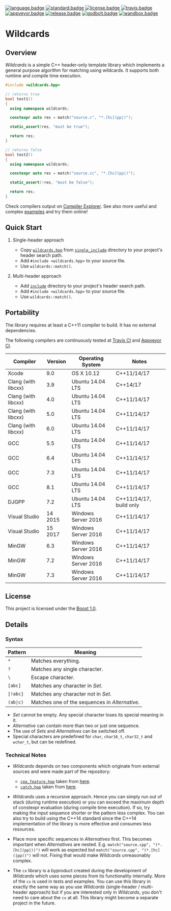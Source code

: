 [![language.badge]][language.url] [![standard.badge]][standard.url] [![license.badge]][license.url] [![travis.badge]][travis.url] [![appveyor.badge]][appveyor.url] [![release.badge]][release.url] [![godbolt.badge]][godbolt.url] [![wandbox.badge]][wandbox.url]

# Wildcards

## Overview

*Wildcards* is a simple C++ header-only template library which implements
a general purpose algorithm for matching using wildcards. It supports both
runtime and compile time execution.

```C++
#include <wildcards.hpp>

// returns true
bool test1()
{
  using namespace wildcards;

  constexpr auto res = match("source.c", "*.[hc](pp|)");

  static_assert(res, "must be true");

  return res;
}

// returns false
bool test2()
{
  using namespace wildcards;

  constexpr auto res = match("source.cc", "*.[hc](pp|)");

  static_assert(!res, "must be false");

  return res;
}
```

Check compilers output on [Compiler Explorer][godbolt.url]. See also more useful
and complex [examples](example) and try them online!

## Quick Start

1. Single-header approach
   * Copy [`wildcards.hpp`](single_include/wildcards.hpp) from
     [`single_include`](single_include) directory to your project's header
     search path.
   * Add `#include <wildcards.hpp>` to your source file.
   * Use `wildcards::match()`.

2. Multi-header approach
   * Add [`include`](include) directory to your project's header search path.
   * Add `#include <wildcards.hpp>` to your source file.
   * Use `wildcards::match()`.

## Portability

The library requires at least a C++11 compiler to build. It has no external
dependencies.

The following compilers are continuously tested at [Travis CI][travis.url]
and [Appveyor CI][appveyor.url].

| Compiler            | Version | Operating System    | Notes                   |
|---------------------|---------|---------------------|-------------------------|
| Xcode               | 9.0     | OS X 10.12          | C++11/14/17             |
| Clang (with libcxx) | 3.9     | Ubuntu 14.04 LTS    | C++14/17                |
| Clang (with libcxx) | 4.0     | Ubuntu 14.04 LTS    | C++11/14/17             |
| Clang (with libcxx) | 5.0     | Ubuntu 14.04 LTS    | C++11/14/17             |
| Clang (with libcxx) | 6.0     | Ubuntu 14.04 LTS    | C++11/14/17             |
| GCC                 | 5.5     | Ubuntu 14.04 LTS    | C++11/14/17             |
| GCC                 | 6.4     | Ubuntu 14.04 LTS    | C++11/14/17             |
| GCC                 | 7.3     | Ubuntu 14.04 LTS    | C++11/14/17             |
| GCC                 | 8.1     | Ubuntu 14.04 LTS    | C++11/14/17             |
| DJGPP               | 7.2     | Ubuntu 14.04 LTS    | C++11/14/17, build only |
| Visual Studio       | 14 2015 | Windows Server 2016 | C++11/14/17             |
| Visual Studio       | 15 2017 | Windows Server 2016 | C++11/14/17             |
| MinGW               | 6.3     | Windows Server 2016 | C++11/14/17             |
| MinGW               | 7.2     | Windows Server 2016 | C++11/14/17             |
| MinGW               | 7.3     | Windows Server 2016 | C++11/14/17             |

## License

This project is licensed under the [Boost 1.0][license.url].

## Details

### Syntax

| Pattern   | Meaning                                        |
| --------- | ---------------------------------------------- |
| `*`       | Matches everything.                            |
| `?`       | Matches any single character.                  |
| `\`       | Escape character.                              |
| `[abc]`   | Matches any character in *Set*.                |
| `[!abc]`  | Matches any character not in *Set*.            |
| `(ab\|c)` | Matches one of the sequences in *Alternative*. |

* *Set* cannot be empty. Any special character loses its special meaning in it.
* *Alternative* can contain more than two or just one sequence.
* The use of *Sets* and *Alternatives* can be switched off.
* Special characters are predefined for `char`, `char16_t`, `char32_t`
  and `wchar_t`, but can be redefined.

### Technical Notes

* *Wildcards* depends on two components which originate from external sources
  and were made part of the repository:
  * [`cpp_feature.hpp`](include/cpp_feature.hpp) taken from
    [here](https://github.com/ned14/quickcpplib/blob/master/include/cpp_feature.h).
  * [`catch.hpp`](test/include/catch.hpp) taken from
    [here](https://github.com/catchorg/Catch2/releases/download/v2.4.2/catch.hpp).

* *Wildcards* uses a recursive approach. Hence you can simply run out of stack
  (during runtime execution) or you can exceed the maximum depth of constexpr
  evaluation (during compile time execution). If so, try making the input
  sequence shorter or the pattern less complex. You can also try to build using
  the C++14 standard since the C++14 implementation of the library is more
  effective and consumes less resources.

* Place more specific sequences in *Alternatives* first. This becomes important
  when *Alternatives* are nested. E.g. `match("source.cpp", "(*.[hc](pp|))")`
  will work as expected but `match("source.cpp", "(*.[hc](|pp))")` will not.
  Fixing that would make *Wildcards* unreasonably complex.

* The `cx` library is a byproduct created during the development of *Wildcards*
  which uses some pieces from its functionality internally. More of the `cx` is
  used in tests and examples. You can use this library in exactly the same way
  as you use *Wildcards* (single-header / multi-header approach) but if you are
  interested only in *Wildcards*, you don't need to care about the `cx` at all.
  This library might become a separate project in the future.

[language.url]:   https://isocpp.org/
[language.badge]: https://img.shields.io/badge/language-C++-blue.svg

[standard.url]:   https://en.wikipedia.org/wiki/C%2B%2B#Standardization
[standard.badge]: https://img.shields.io/badge/C%2B%2B-11%2F14%2F17-blue.svg

[license.url]:    http://www.boost.org/LICENSE_1_0.txt
[license.badge]:  https://img.shields.io/badge/license-Boost%201.0-blue.svg

[travis.url]:     https://travis-ci.org/zemasoft/wildcards
[travis.badge]:   https://travis-ci.org/zemasoft/wildcards.svg?branch=master

[appveyor.url]:   https://ci.appveyor.com/project/zemasoft/wildcards
[appveyor.badge]: https://ci.appveyor.com/api/projects/status/github/zemasoft/wildcards?svg=true&branch=master

[release.url]:    https://github.com/zemasoft/wildcards/releases
[release.badge]:  https://img.shields.io/github/release/zemasoft/wildcards.svg

[godbolt.url]:    https://godbolt.org/z/5k2_qU
[godbolt.badge]:  https://img.shields.io/badge/try%20it-on%20godbolt-blue.svg

[wandbox.url]:    https://github.com/zemasoft/wildcards/tree/master/example
[wandbox.badge]:  https://img.shields.io/badge/try%20it-on%20wandbox-blue.svg
